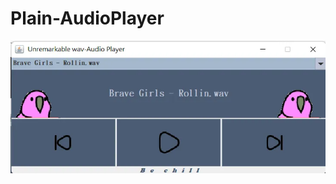 # Plain-AudioPlayer

![image](https://github.com/SugarSquirrel/Plain-AudioPlayer/blob/main/src/images/mp.png)
